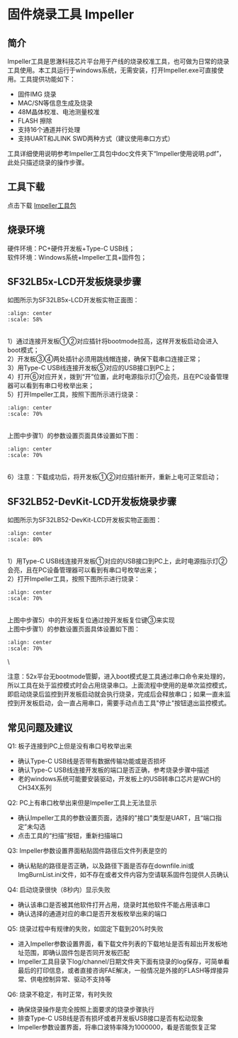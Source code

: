 # 固件烧录工具 Impeller
[Impeller]: https://downloads.sifli.com/tools/Impeller_COMMON.7z

## 简介
Impeller工具是思澈科技芯片平台用于产线的烧录校准工具，也可做为日常的烧录工具使用。本工具运行于windows系统，无需安装，打开Impeller.exe可直接使用。工具提供功能如下：
* 固件IMG 烧录
* MAC/SN等信息生成及烧录
* 48M晶体校准、电池测量校准
* FLASH 擦除
* 支持16个通道并行处理
* 支持UART和JLINK SWD两种方式（建议使用串口方式）

工具详细使用说明参考Impeller工具包中doc文件夹下“Impeller使用说明.pdf”，此处只描述烧录的操作步骤。

## 工具下载
点击下载 [Impeller工具包][Impeller]

## 烧录环境
硬件环境：PC+硬件开发板+Type-C USB线；\
软件环境：Windows系统+Impeller工具+固件包；

## SF32LB5x-LCD开发板烧录步骤
如图所示为SF32LB5x-LCD开发板实物正面图：
```{figure} assets/烧录流程_1.png
:align: center
:scale: 58%
```
\
1）通过连接开发板①②对应插针将bootmode拉高，这样开发板启动会进入boot模式；\
2）开发板③④两处插针必须用跳线帽连接，确保下载串口连接正常；\
3）用Type-C USB线连接开发板⑤对应的USB接口到PC上；\
4）打开⑥对应开关，拨到“开”位置，此时电源指示灯⑦会亮，且在PC设备管理器可以看到有串口号枚举出来；\
5）打开Impeller工具，按照下图所示进行烧录：
```{figure} assets/烧录流程_3.png
:align: center
:scale: 70%
```
\
上图中步骤1）的参数设置页面具体设置如下图：
```{figure} assets/烧录流程_4.png
:align: center
:scale: 70%
```
\
6）注意：下载成功后，将开发板①②对应插针断开，重新上电可正常启动；


## SF32LB52-DevKit-LCD开发板烧录步骤
如图所示为SF32LB52-DevKit-LCD开发板实物正面图：
```{figure} assets/烧录流程_2.png
:align: center
:scale: 80%
```
\
1）用Type-C USB线连接开发板①对应的USB接口到PC上，此时电源指示灯②会亮，且在PC设备管理器可以看到有串口号枚举出来；\
2）打开Impeller工具，按照下图所示进行烧录：
```{figure} assets/烧录流程_5.png
:align: center
:scale: 70%
```
\
上图中步骤5）中的开发板复位通过按开发板复位键③来实现\
上图中步骤1）的参数设置页面具体设置如下图：
```{figure} assets/烧录流程_6.png
:align: center
:scale: 70%
```
\

注意：52x平台无bootmode管脚，进入boot模式是工具通过串口命令来处理的，所以工具在处于监控模式时会占用烧录串口。上面流程中使用的是单次监控模式，即启动烧录后监控到开发板启动就会执行烧录，完成后会释放串口；如果一直未监控到开发板启动，会一直占用串口，需要手动点击工具"停止"按钮退出监控模式。

## 常见问题及建议
Q1: 板子连接到PC上但是没有串口号枚举出来
* 确认Type-C USB线是否带有数据传输功能或是否损坏
* 确认Type-C USB线连接开发板的端口是否正确，参考烧录步骤中描述
* 老的windows系统可能要安装驱动，开发板上的USB转串口芯片是WCH的CH34X系列

Q2: PC上有串口枚举出来但是Impeller工具上无法显示
* 确认Impeller工具的参数设置页面，选择的"接口"类型是UART，且“端口指定”未勾选
* 点击工具的“扫描”按钮，重新扫描端口

Q3: Impeller参数设置界面粘贴固件路径后文件列表是空的
* 确认粘贴的路径是否正确，以及路径下面是否存在downfile.ini或ImgBurnList.ini文件，如不存在或者文件内容为空请联系固件包提供人员确认

Q4: 启动烧录很快（8秒内）显示失败
* 确认该串口是否被其他软件打开占用，烧录时其他软件不能占用该串口
* 确认选择的通道对应的串口是否开发板枚举出来的端口

Q5: 烧录过程中有规律的失败，如固定下载到20%时失败
* 进入Impeller参数设置界面，看下载文件列表的下载地址是否有超出开发板地址范围，即确认固件包是否同开发板匹配
* Impeller工具目录下log/channel/日期文件夹下面有烧录的log保存，可简单看最后的打印信息，或者直接咨询FAE解决，一般情况是外接的FLASH等焊接异常、供电控制异常、驱动不支持等

Q6: 烧录不稳定，有时正常，有时失败
* 确保烧录操作是完全按照上面要求的烧录步骤执行
* 排查Type-C USB线是否有损坏或者开发板USB接口是否有松动现象
* Impeller参数设置界面，将串口波特率降为1000000，看是否能恢复正常
